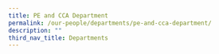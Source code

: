 ```yaml
---
title: PE and CCA Department
permalink: /our-people/departments/pe-and-cca-department/
description: ""
third_nav_title: Departments
---
```


